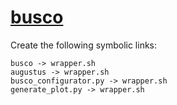 # [busco](https://hpc.nih.gov/apps/busco.html)

Create the following symbolic links:
```
busco -> wrapper.sh
augustus -> wrapper.sh
busco_configurator.py -> wrapper.sh
generate_plot.py -> wrapper.sh
```
